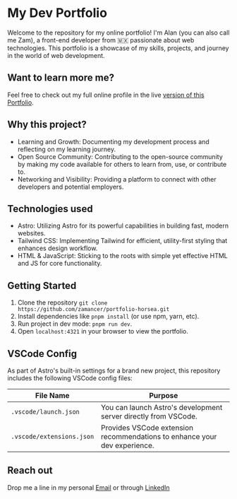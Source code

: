 # My Dev Portfolio

Welcome to the repository for my online portfolio! I'm Alan (you can also call me Zam), a front-end developer from 🇲🇽 passionate about web technologies. This portfolio is a showcase of my skills, projects, and journey in the world of web development.

## Want to learn more me?

Feel free to check out my full online profile in the live [version of this Portfolio](https://google.com).

## Why this project?

- Learning and Growth: Documenting my development process and reflecting on my learning journey.
- Open Source Community: Contributing to the open-source community by making my code available for others to learn from, use, or contribute to.
- Networking and Visibility: Providing a platform to connect with other developers and potential employers.

## Technologies used

- Astro: Utilizing Astro for its powerful capabilities in building fast, modern websites.
- Tailwind CSS: Implementing Tailwind for efficient, utility-first styling that enhances design workflow.
- HTML & JavaScript: Sticking to the roots with simple yet effective HTML and JS for core functionality.

## Getting Started

1. Clone the repository `git clone https://github.com/zamancer/portfolio-horsea.git`
1. Install dependencies like `pnpm install` (or use npm, yarn, etc).
1. Run project in dev mode: `pnpm run dev`.
1. Open `localhost:4321` in your browser to view the portfolio.

## VSCode Config

As part of Astro's built-in settings for a brand new project, this repository includes the following VSCode config files:

| File Name              | Purpose |
|------------------------|---------|
| `.vscode/launch.json`  | You can launch Astro's development server directly from VSCode. |
| `.vscode/extensions.json` | Provides VSCode extension recommendations to enhance your dev experience. |

## Reach out

Drop me a line in my personal [Email](mailto:alan.zambrano.lopez@gmail.com?subject=Hola) or through [LinkedIn](https://www.linkedin.com/in/zamancer/)
